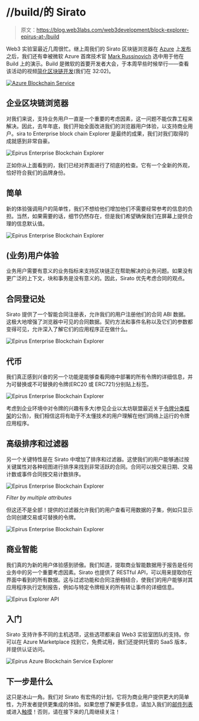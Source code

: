 # //build/的 Sirato

> 原文：<https://blog.web3labs.com/web3development/block-explorer-epirus-at-/build>

Web3 实验室最近几周很忙。继上周我们的 Sirato 区块链浏览器在 [Azure](https://azuremarketplace.microsoft.com/en-us/marketplace/apps/blk-technologies.azure-blockchain-explorer-template) 上[发布](https://medium.com/web3labs/azure-blockchain-service-explorer-495e6702d762)之后，我们还有幸被微软 Azure 首席技术官 [Mark Russinovich](https://mybuild.techcommunity.microsoft.com/speaker/545398) 选中用于他在 Build 上的演示。Build 是微软的首要开发者大会，于本周早些时候举行——查看该活动的视频[简化区块链开发](https://www.youtube.com/watch?v=7TcLb94NxFc&t=32m7s)(我们在 32:02)。

 [![Azure Blockchain Service](img/b0c3ebfcdee8ee8f3a2dc5a9e610e844.png)](https://mybuild.techcommunity.microsoft.com/sessions/77268) 

## 企业区块链浏览器

对我们来说，支持业务用户一直是一个重要的考虑因素，这一问题不能仅靠工程来解决。因此，去年年底，我们开始全面改进我们的浏览器用户体验，以支持商业用户。sira to Enterprise block chain Explorer 是最终的成果，我们对我们取得的成就感到非常自豪。

![Epirus Enterprise Blockchain Explorer](img/f4eb7861d1c4220b9d2647dd31d21eb5.png)

正如你从上面看到的，我们已经对界面进行了彻底的检查。它有一个全新的外观，恰好符合我们的品牌身份。

## **简单**

新的体验强调用户的简单性，我们不想给他们增加他们不需要经常参考的信息的负担。当然，如果需要的话，细节仍然存在，但是我们希望确保我们在屏幕上提供合理的信息默认值。

![Epirus Enterprise Blockchain Explorer](img/70b2c07e51cf9b8229ad774dc68222fa.png)

## **(业务)用户体验**

业务用户需要有意义的业务指标来支持区块链正在帮助解决的业务问题。如果没有更广泛的上下文，块和事务是没有意义的。因此，Sirato 优先考虑合同的观点。

## **合同登记处**

Sirato 提供了一个智能合同注册表，允许我们的用户注册他们的合同 ABI 数据。这极大地增强了浏览器中可见的合同数据。契约方法和事件名称以及它们的参数都变得可见，允许深入了解它们的应用程序正在做什么。

![Epirus Enterprise Blockchain Explorer](img/df2c722b6feb5ea6596dc287f1d0f747.png)

## **代币**

我们真正感到兴奋的另一个功能是能够查看网络中部署的所有令牌的详细信息，并为可替换或不可替换的令牌(ERC20 或 ERC721)分别贴上标签。

![Epirus Enterprise Blockchain Explorer](img/94b460ef4e48ced3ac76ca0801965c64.png)

考虑到企业环境中对令牌的兴趣有多大(参见企业以太坊联盟最近关于[令牌分类框架](https://entethalliance.org/enterprise-ethereum-alliance-launches-blockchain-neutral-token-taxonomy-initiative-to-accelerate-a-token-powered-blockchain-future/)的公告)，我们相信这将有助于不太懂技术的用户理解在他们网络上运行的令牌应用程序。

## **高级排序和过滤器**

另一个关键特性是在 Sirato 中增加了排序和过滤器。这使我们的用户能够通过按关键属性对各种视图进行排序来找到非常活跃的合同。合同可以按交易日期、交易计数或事件合同按交易计数排序。

![Epirus Enterprise Blockchain Explorer](img/73acdd2edda1a19b8e2cdbb1ac3b239d.png)

*Filter by multiple attributes*

但这还不是全部！提供的过滤器允许我们的用户查看可用数据的子集，例如只显示合同创建交易或可替换的令牌。

![Epirus Enterprise Blockchain Explorer](img/879beaa464bab16b0af7cd96c26052ff.png)

## **商业智能**

我们真的为新的用户体验感到骄傲。我们知道，提取商业智能数据用于报告是任何业务中的另一个重要考虑因素。Sirato 也提供了 RESTful API，可以用来提取你在界面中看到的所有数据。这与过滤功能和合同注册相结合，使我们的用户能够对其应用程序执行定制报告，例如与特定令牌相关的所有转让事件的详细信息。

![Epirus Explorer API](img/7186635a5571c0bd97c0b594da8e4077.png)

## **入门**

Sirato 支持许多不同的主机选项，这些选项都来自 Web3 实验室团队的支持。你可以在 Azure Marketplace 找到它，免费试用，我们还提供托管的 SaaS 版本，并提供认证访问。

![Epirus Azure Blockchain Service Explorer](img/d5580df275a69a29d3fc0ee073bd0b51.png)

## **下一步是什么**

这只是冰山一角。我们对 Sirato 有宏伟的计划，它将为商业用户提供更大的简单性，为开发者提供更集成的体验。如果您想了解更多信息，请加入我们的[邮件列表](https://blk.us17.list-manage.com/subscribe/post?u=412696652858d5fc58dd705c9&id=b629184709)或进入[触摸](mailto:hi@web3labs.com)！否则，请在接下来的几周继续关注！
